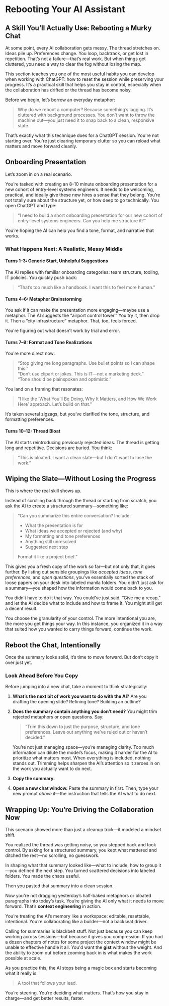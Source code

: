 # Rebooting Your AI Assistant

## A Skill You’ll Actually Use: Rebooting a Murky Chat

At some point, every AI collaboration gets messy. The thread stretches on. Ideas pile up. Preferences change. You loop, backtrack, or get lost in repetition. That’s not a failure—that’s real work. But when things get cluttered, you need a way to clear the fog without losing the map.

This section teaches you one of the most useful habits you can develop when working with ChatGPT: how to reset the session while preserving your progress. It’s a practical skill that helps you stay in control, especially when the collaboration has drifted or the thread has become noisy.

Before we begin, let’s borrow an everyday metaphor:

> Why do we reboot a computer?
> Because something’s lagging. It’s cluttered with background processes. You don’t want to throw the machine out—you just need it to snap back to a clean, responsive state.

That’s exactly what this technique does for a ChatGPT session. You're not starting over. You're just clearing temporary clutter so you can reload what matters and move forward cleanly.

## Onboarding Presentation

Let’s zoom in on a real scenario.

You’re tasked with creating an 8–10 minute onboarding presentation for a new cohort of entry-level systems engineers. It needs to be welcoming, practical, and ideally give these new hires a sense that they belong. You’re not totally sure about the structure yet, or how deep to go technically. You open ChatGPT and type:

> “I need to build a short onboarding presentation for our new cohort of entry-level systems engineers. Can you help me structure it?”

You’re hoping the AI can help you find a tone, format, and narrative that works.

### What Happens Next: A Realistic, Messy Middle

#### Turns 1–3: Generic Start, Unhelpful Suggestions

The AI replies with familiar onboarding categories: team structure, tooling, IT policies. You quickly push back:

> “That’s too much like a handbook. I want this to feel more human.”

#### Turns 4–6: Metaphor Brainstorming

You ask if it can make the presentation more engaging—maybe use a metaphor. The AI suggests the “airport control tower.” You try it, then drop it. Then a “city infrastructure” metaphor. That, too, feels forced.

You're figuring out what doesn’t work by trial and error.

#### Turns 7–9: Format and Tone Realizations

You're more direct now:

> “Stop giving me long paragraphs. Use bullet points so I can shape this.”<br>
> “Don’t use clipart or jokes. This is IT—not a marketing deck.”<br>
> “Tone should be plainspoken and optimistic.”<br>

You land on a framing that resonates:

> “I like the ‘What You’ll Be Doing, Why It Matters, and How We Work Here’ approach. Let’s build on that.”

It’s taken several zigzags, but you’ve clarified the tone, structure, and formatting preferences.

#### Turns 10–12: Thread Bloat

The AI starts reintroducing previously rejected ideas. The thread is getting long and repetitive. Decisions are buried. You think:

> “This is bloated. I want a clean slate—but I don’t want to lose the work.”

## Wiping the Slate—Without Losing the Progress

This is where the real skill shows up.

Instead of scrolling back through the thread or starting from scratch, you ask the AI to create a structured summary—something like:

> “Can you summarize this entire conversation? Include:
>
> * What the presentation is for
> * What ideas we accepted or rejected (and why)
> * My formatting and tone preferences
> * Anything still unresolved
> * Suggested next step
>
> Format it like a project brief.”

This gives you a fresh copy of the work so far—but not only that, it goes further. By listing out sensible groupings like *accepted ideas*, *tone preferences*, and *open questions*, you’ve essentially sorted the stack of loose papers on your desk into labeled manila folders. You didn’t just ask for a summary—you shaped how the information would come back to you.

You didn’t have to do it that way. You could’ve just said, “Give me a recap,” and let the AI decide what to include and how to frame it. You might still get a decent result.

You choose the granularity of your control. The more intentional you are, the more you get things your way. In this instance, you organized it in a way that suited how you wanted to carry things forward, continue the work.

## Reboot the Chat, Intentionally

Once the summary looks solid, it’s time to move forward. But don’t copy it over just yet.

### Look Ahead Before You Copy

Before jumping into a new chat, take a moment to think strategically:

1. **What’s the next bit of work you want to do with the AI?**
   Are you drafting the opening slide? Refining tone? Building an outline?

2. **Does the summary contain anything you don’t need?**
   You might trim rejected metaphors or open questions. Say:

   > “Trim this down to just the purpose, structure, and tone preferences. Leave out anything we’ve ruled out or haven’t decided.”

   You’re not just managing space—you’re managing clarity. Too much information can dilute the model’s focus, making it harder for the AI to prioritize what matters most. When everything is included, nothing stands out. Trimming helps sharpen the AI’s attention so it zeroes in on the work you actually want to do next.

3. **Copy the summary.**

4. **Open a new chat window.**
   Paste the summary in first. Then, type your new prompt *above* it—the instruction that tells the AI what to do next.

## Wrapping Up: You’re Driving the Collaboration Now

This scenario showed more than just a cleanup trick—it modeled a mindset shift.

You realized the thread was getting noisy, so you stepped back and took control. By asking for a structured summary, you kept what mattered and ditched the rest—no scrolling, no guesswork.

In shaping what that summary looked like—what to include, how to group it—you defined the next step. You turned scattered decisions into labeled folders. You made the chaos useful.

Then you pasted that summary into a clean session.

Now you're not dragging yesterday’s half-baked metaphors or bloated paragraphs into today’s task. You’re giving the AI only what it needs to move forward. That’s **context engineering** in action.

You’re treating the AI’s memory like a workspace: editable, resettable, intentional. You’re collaborating like a builder—not a backseat driver.

Calling for summaries is blackbelt stuff. Not just because you can keep working across sessions—but because it gives you compression. If you had a dozen chapters of notes for some project the context window might be unable to effective handle it all. You'd want the **gist** without the weight. And the ability to zoom out before zooming back in is what makes the work possible at scale.

As you practice this, the AI stops being a magic box and starts becoming what it really is:

> A tool that follows your lead.

You’re steering.
You’re deciding what matters.
That’s how you stay in charge—and get better results, faster.

